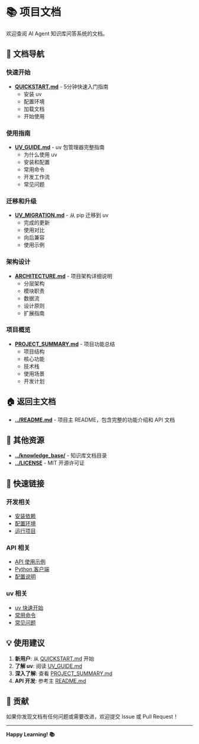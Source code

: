 # 📚 项目文档

欢迎查阅 AI Agent 知识库问答系统的文档。

## 📖 文档导航

### 快速开始
- **[QUICKSTART.md](QUICKSTART.md)** - 5分钟快速入门指南
  - 安装 uv
  - 配置环境
  - 加载文档
  - 开始使用

### 使用指南
- **[UV_GUIDE.md](UV_GUIDE.md)** - uv 包管理器完整指南
  - 为什么使用 uv
  - 安装和配置
  - 常用命令
  - 开发工作流
  - 常见问题

### 迁移和升级
- **[UV_MIGRATION.md](UV_MIGRATION.md)** - 从 pip 迁移到 uv
  - 完成的更新
  - 使用对比
  - 向后兼容
  - 使用示例

### 架构设计
- **[ARCHITECTURE.md](ARCHITECTURE.md)** - 项目架构详细说明
  - 分层架构
  - 模块职责
  - 数据流
  - 设计原则
  - 扩展指南

### 项目概览
- **[PROJECT_SUMMARY.md](PROJECT_SUMMARY.md)** - 项目功能总结
  - 项目结构
  - 核心功能
  - 技术栈
  - 使用场景
  - 开发计划

## 🏠 返回主文档

- **[../README.md](../README.md)** - 项目主 README，包含完整的功能介绍和 API 文档

## 📂 其他资源

- **[../knowledge_base/](../knowledge_base/)** - 知识库文档目录
- **[../LICENSE](../LICENSE)** - MIT 开源许可证

## 🚀 快速链接

### 开发相关
- [安装依赖](QUICKSTART.md#步骤-2-安装依赖)
- [配置环境](QUICKSTART.md#步骤-3-配置环境)
- [运行项目](QUICKSTART.md#步骤-6-开始使用)

### API 相关
- [API 使用示例](../README.md#api-使用示例)
- [Python 客户端](../README.md#python-客户端示例)
- [配置说明](../README.md#配置说明)

### uv 相关
- [uv 快速开始](UV_GUIDE.md#快速开始)
- [常用命令](UV_GUIDE.md#常用-uv-命令)
- [常见问题](UV_GUIDE.md#常见问题)

## 💡 使用建议

1. **新用户**: 从 [QUICKSTART.md](QUICKSTART.md) 开始
2. **了解 uv**: 阅读 [UV_GUIDE.md](UV_GUIDE.md)
3. **深入了解**: 查看 [PROJECT_SUMMARY.md](PROJECT_SUMMARY.md)
4. **API 开发**: 参考主 [README.md](../README.md)

## 🤝 贡献

如果你发现文档有任何问题或需要改进，欢迎提交 Issue 或 Pull Request！

---

**Happy Learning! 📚**
